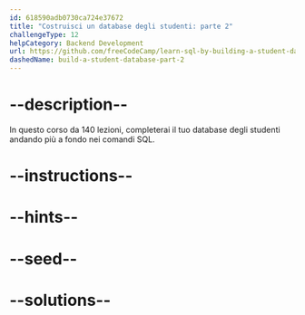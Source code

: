 ```yaml
---
id: 618590adb0730ca724e37672
title: "Costruisci un database degli studenti: parte 2"
challengeType: 12
helpCategory: Backend Development
url: https://github.com/freeCodeCamp/learn-sql-by-building-a-student-database-part-2
dashedName: build-a-student-database-part-2
---
```


# --description--

In questo corso da 140 lezioni, completerai il tuo database degli studenti andando più a fondo nei comandi SQL.

# --instructions--

# --hints--

# --seed--

# --solutions--
